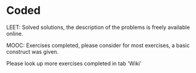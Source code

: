 # Coded
LEET: Solved solutions, the description of the problems is freely available online.

MOOC: Exercises completed, please consider for most exercises, a basic construct was given.

Please look up more exercises completed in tab 'Wiki'
